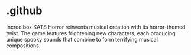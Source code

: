 # .github
Incredibox KATS Horror reinvents musical creation with its horror-themed twist. The game features frightening new characters, each producing unique spooky sounds that combine to form terrifying musical compositions.

